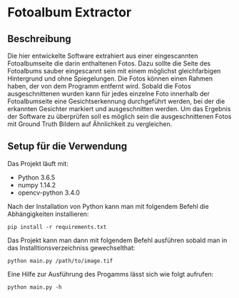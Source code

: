 # Fotoalbum Extractor

## Beschreibung

Die hier entwickelte Software extrahiert aus einer eingescannten Fotoalbumseite die darin enthaltenen Fotos. Dazu sollte die Seite des Fotoalbums sauber eingescannt sein mit einem möglichst gleichfarbigen Hintergrund und ohne Spiegelungen. Die Fotos können einen Rahmen haben, der von dem Programm entfernt wird.
Sobald die Fotos ausgeschnittenen wurden kann für jedes einzelne Foto innerhalb der Fotoalbumseite eine Gesichtserkennung durchgeführt werden, bei der die erkannten Gesichter markiert und ausgeschnitten werden.
Um das Ergebnis der Software zu überprüfen soll es möglich sein die ausgeschnittenen Fotos mit Ground Truth Bildern auf Ähnlichkeit zu vergleichen. 

## Setup für die Verwendung

Das Projekt läuft mit:
* Python 3.6.5 
* numpy 1.14.2
* opencv-python 3.4.0

Nach der Installation von Python kann man mit folgendem Befehl die Abhängigkeiten installieren:

```
pip install -r requirements.txt
```

Das Projekt kann man dann mit folgendem Befehl ausführen sobald man in das Installtionsverzeichniss gewechselthat:

```
python main.py /path/to/image.tif
```

Eine Hilfe zur Ausführung des Progamms lässt sich wie folgt aufrufen:
```
python main.py -h
```